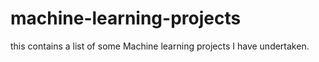 # machine-learning-projects

this contains a list of some Machine learning projects I have undertaken.
